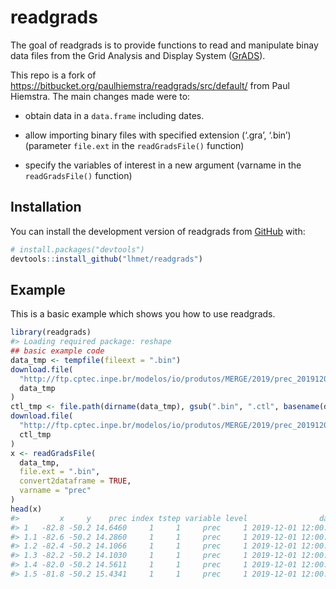 
<!-- README.md is generated from README.Rmd. Please edit that file -->

# readgrads

<!-- badges: start -->

<!-- badges: end -->

The goal of readgrads is to provide functions to read and manipulate
binay data files from the Grid Analysis and Display System
([GrADS](http://cola.gmu.edu/grads/)).

This repo is a fork of
<https://bitbucket.org/paulhiemstra/readgrads/src/default/> from Paul
Hiemstra. The main changes made were to:

  - obtain data in a `data.frame` including dates.

  - allow importing binary files with specified extension (‘.gra’,
    ‘.bin’) (parameter `file.ext` in the `readGradsFile()` function)

  - specify the variables of interest in a new argument (varname in the
    `readGradsFile()` function)

## Installation

You can install the development version of readgrads from
[GitHub](https://github.com/) with:

``` r
# install.packages("devtools")
devtools::install_github("lhmet/readgrads")
```

## Example

This is a basic example which shows you how to use readgrads.

``` r
library(readgrads)
#> Loading required package: reshape
## basic example code
data_tmp <- tempfile(fileext = ".bin")
download.file(
  "http://ftp.cptec.inpe.br/modelos/io/produtos/MERGE/2019/prec_20191201.bin",
  data_tmp
)
ctl_tmp <- file.path(dirname(data_tmp), gsub(".bin", ".ctl", basename(data_tmp)))
download.file(
  "http://ftp.cptec.inpe.br/modelos/io/produtos/MERGE/2019/prec_20191201.ctl",
  ctl_tmp
)
x <- readGradsFile(
  data_tmp,
  file.ext = ".bin",
  convert2dataframe = TRUE,
  varname = "prec"
)
head(x)
#>         x     y    prec index tstep variable level                date
#> 1   -82.8 -50.2 14.6460     1     1     prec     1 2019-12-01 12:00:00
#> 1.1 -82.6 -50.2 14.2860     1     1     prec     1 2019-12-01 12:00:00
#> 1.2 -82.4 -50.2 14.1066     1     1     prec     1 2019-12-01 12:00:00
#> 1.3 -82.2 -50.2 14.1030     1     1     prec     1 2019-12-01 12:00:00
#> 1.4 -82.0 -50.2 14.5611     1     1     prec     1 2019-12-01 12:00:00
#> 1.5 -81.8 -50.2 15.4341     1     1     prec     1 2019-12-01 12:00:00
```
